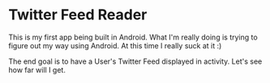 # Twitter Feed Reader

This is my first app being built in Android. What I'm really doing is trying to figure out my way using Android. At this time I really suck at it :)

The end goal is to have a User's Twitter Feed displayed in activity. Let's see how far will I get.


